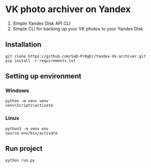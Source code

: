 # VK photo archiver on Yandex

1. Simple Yandex Disk API CLI 
2. Simple CLI for backing up your VK photos to your Yandex Disk
## Installation
```
git clone https://github.com/SaD-Pr0gEr/Yandex-Vk-archiver.git
pip install -r requirements.txt
```

## Setting up environment
### Windows
```
python -m venv venv
venv\Scripts\activate
```
### Linux
```
python3 -m venv env
source env/bin/activate
```
## Run project
```
python run.py
```

